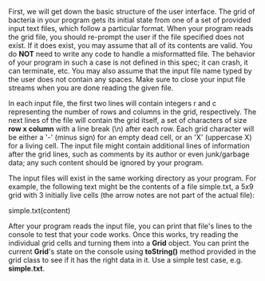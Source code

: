 First, we will get down the basic structure of the user interface. The grid of bacteria in your program gets its initial state from one of a set of provided input text files, which follow a particular format. When your program reads the grid file, you should re-prompt the user if the file specified does not exist. If it does exist, you may assume that all of its contents are valid. You do **NOT** need to write any code to handle a misformatted file. The behavior of your program in such a case is not defined in this spec; it can crash, it can terminate, etc. You may also assume that the input file name typed by the user does not contain any spaces. Make sure to close your input file streams when you are done reading the given file.

In each input file, the first two lines will contain integers r and c representing the number of rows and columns in the grid, respectively. The next lines of the file will contain the grid itself, a set of characters of size **row x column** with a line break (\n) after each row. Each grid character will be either a &#39;-&#39; (minus sign) for an empty dead cell, or an &#39;X&#39; (uppercase X) for a living cell. The input file might contain additional lines of information after the grid lines, such as comments by its author or even junk/garbage data; any such content should be ignored by your program.

The input files will exist in the same working directory as your program. For example, the following text might be the contents of a file simple.txt, a 5x9 grid with 3 initially live cells (the arrow notes are not part of the actual file):

simple.txt(content)

After your program reads the input file, you can print that file&#39;s lines to the console to test that your code works. Once this works, try reading the individual grid cells and turning them into a **Grid** object. You can print the current **Grid**&#39;s state on the console using **toString()** method provided in the grid class to see if it has the right data in it. Use a simple test case, e.g. **simple.txt**.
